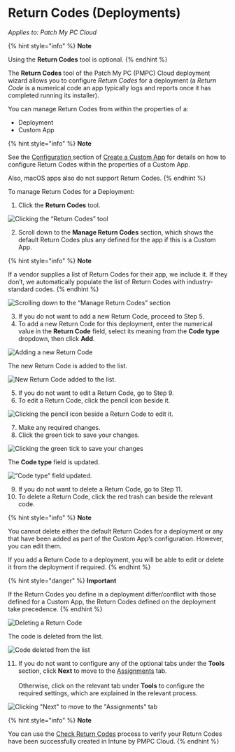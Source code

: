 # Return Codes (Deployments)

_Applies to: Patch My PC Cloud_

{% hint style="info" %}
**Note**

Using the **Return Codes** tool is optional.
{% endhint %}

The **Return Codes** tool of the Patch My PC (PMPC) Cloud deployment wizard allows you to configure _Return Codes_ for a deployment (a _Return Code_ is a numerical code an app typically logs and reports once it has completed running its installer).

You can manage Return Codes from within the properties of a:

* Deployment
* Custom App

{% hint style="info" %}
**Note**

See the [Configuration ](../../../custom-apps/create-a-custom-app/custom-apps-configuration-tab.md)section of [Create a Custom App](../../../custom-apps/create-a-custom-app/) for details on how to configure Return Codes within the properties of a Custom App.

Also, macOS apps also do not support Return Codes.
{% endhint %}

To manage Return Codes for a Deployment:

1. Click the **Return Codes** tool.

![Clicking the “Return Codes” tool](../../../../.gitbook/assets/image-\(62\).png)

2. Scroll down to the **Manage Return Codes** section, which shows the default Return Codes plus any defined for the app if this is a Custom App.

{% hint style="info" %}
**Note**

If a vendor supplies a list of Return Codes for their app, we include it. If they don’t, we automatically populate the list of Return Codes with industry-standard codes.
{% endhint %}

![Scrolling down to the “Manage Return Codes” section](../../../../.gitbook/assets/image-\(63\).png)

3. If you do not want to add a new Return Code, proceed to Step 5.
4. To add a new Return Code for this deployment, enter the numerical value in the **Return Code** field, select its meaning from the **Code type** dropdown, then click **Add**.

![Adding a new Return Code](../../../../.gitbook/assets/image-\(64\).png)

The new Return Code is added to the list.

![New Return Code added to the list.](../../../../.gitbook/assets/image-\(65\).png)

5. If you do not want to edit a Return Code, go to Step 9.
6. To edit a Return Code, click the pencil icon beside it.

![Clicking the pencil icon beside a Return Code to edit it.](../../../../.gitbook/assets/image-\(66\).png)

7. Make any required changes.
8. Click the green tick to save your changes.

![Clicking the green tick to save your changes](../../../../.gitbook/assets/image-\(67\).png)

The **Code type** field is updated.

![“Code type” field updated.](../../../../.gitbook/assets/image-\(68\).png)

9. If you do not want to delete a Return Code, go to Step 11.
10. To delete a Return Code, click the red trash can beside the relevant code.

{% hint style="info" %}
**Note**

You cannot delete either the default Return Codes for a deployment or any that have been added as part of the Custom App’s configuration. However, you can edit them.

If you add a Return Code to a deployment, you will be able to edit or delete it from the deployment if required.
{% endhint %}

{% hint style="danger" %}
**Important**

If the Return Codes you define in a deployment differ/conflict with those defined for a Custom App, the Return Codes defined on the deployment take precedence.
{% endhint %}

![Deleting a Return Code](../../../../.gitbook/assets/image-\(69\).png)

The code is deleted from the list.

![Code deleted from the list](../../../../.gitbook/assets/image-\(70\).png)

11. If you do not want to configure any of the optional tabs under the **Tools** section, click **Next** to move to the [Assignments](../cloud-assignments-deployment-tab.md) tab.\
    \
    Otherwise, click on the relevant tab under **Tools** to configure the required settings, which are explained in the relevant process.

![Clicking "Next" to move to the "Assignments" tab](../../../../.gitbook/assets/image-\(71\).png)

{% hint style="info" %}
**Note**

You can use the [Check Return Codes](../../../cloud-reference/intune-reference/check-return-codes-in-intune.md) process to verify your Return Codes have been successfully created in Intune by PMPC Cloud.
{% endhint %}
